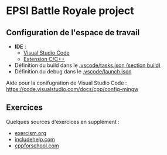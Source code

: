 # EPSI Battle Royale project

## Configuration de l'espace de travail

* **IDE** :
  * [Visual Studio Code](https://code.visualstudio.com/)
  * [Extension C/C++](https://github.com/microsoft/vscode-cpptools)
* Définition du build dans le [.vscode/tasks.json (section build)](https://github.com/GBO/epsi-br/blob/master/.vscode/tasks.json#L24)
* Définition du debug dans le [.vscode/launch.json](https://github.com/GBO/epsi-br/blob/master/.vscode/launch.json)

Aide pour la conifugration de Visual Studio Code : https://code.visualstudio.com/docs/cpp/config-mingw


## Exercices

Quelques sources d'exercices en supplément :
* [exercism.org](https://exercism.org/tracks/cpp/exercises)
* [includehelp.com](https://www.includehelp.com/cpp-programming-examples-solved-cpp-programs.aspx)
* [cppforschool.com](http://www.cppforschool.com/index.html)

